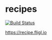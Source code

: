 # recipes

[![Build Status](https://travis-ci.org/benschw/recipe.svg?branch=master)](https://travis-ci.org/benschw/recipe)

https://recipe.fligl.io
